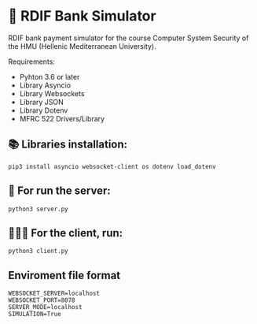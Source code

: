 # 🏦 RDIF Bank Simulator
RDIF bank payment simulator for the course Computer System Security of the HMU (Hellenic Mediterranean University).

Requirements:
- Pyhton 3.6 or later
- Library Asyncio
- Library Websockets
- Library JSON
- Library Dotenv
- MFRC 522 Drivers/Library


## 📚 Libraries installation: 
```
pip3 install asyncio websocket-client os dotenv load_dotenv
```


## 🚀 For run the server:
```
python3 server.py
```


## 👨🏻‍💻 For the client, run:
```
python3 client.py
```

## Enviroment file format
```
WEBSOCKET_SERVER=localhost
WEBSOCKET_PORT=8078
SERVER_MODE=localhost
SIMULATION=True

```
